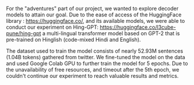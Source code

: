 For the "adventures" part of our project, we wanted to explore decoder models to attain our goal. 
Due to the ease of access of the HuggingFace library : https://huggingface.co/, and its available models, we were able to conduct our experiment on Hing-GPT: https://huggingface.co/l3cube-pune/hing-gpt a multi-lingual transformer model based on GPT-2 that is pre-trained on Hinglish (code-mixed Hindi and English). 

The dataset used to train the model consists of nearly 52.93M sentences (1.04B tokens) gathered from twitter. 
We fine-tuned the model on the data and used Google Colab GPU to further train the model for 5 epochs. 
Due to the unavailability of free resources, and timeout after the 5th epoch, we couldn't continue our experiment to reach valuable results and metrics. 
